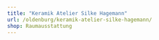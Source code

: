 ```yaml
---
title: "Keramik Atelier Silke Hagemann"
url: /oldenburg/keramik-atelier-silke-hagemann/
shop: Raumausstattung
---
```

